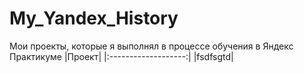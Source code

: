 # My_Yandex_History
Мои проекты, которые я выполнял в процессе обучения в Яндекс Практикуме 
|Проект|
|:-------------------:|
|fsdfsgtd|
